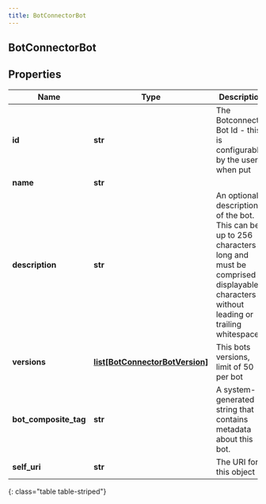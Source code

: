 ```yaml
---
title: BotConnectorBot
---
```

## BotConnectorBot

## Properties

|Name | Type | Description | Notes|
|------------ | ------------- | ------------- | -------------|
| **id** | **str** | The Botconnector Bot Id - this is configurable by the user when put | |
| **name** | **str** |  | [optional] |
| **description** | **str** | An optional description of the bot.  This can be up to 256 characters long and must be comprised of displayable characters without leading or trailing whitespace | [optional] |
| **versions** | [**list[BotConnectorBotVersion]**](BotConnectorBotVersion.html) | This bots versions, limit of 50 per bot | |
| **bot_composite_tag** | **str** | A system-generated string that contains metadata about this bot. | [optional] |
| **self_uri** | **str** | The URI for this object | [optional] |
{: class="table table-striped"}


